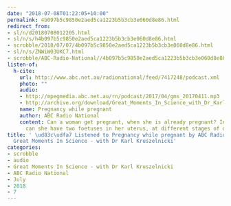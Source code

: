 ```yaml
---
date: "2018-07-08T01:22:05+10:00"
permalink: 4b097b5c9850e2aed5ca1223b5b3cb3e060d8e86.html
redirect_from:
- sl/n/d20180708012205.html
- sl/n/s/h4b097b5c9850e2aed5ca1223b5b3cb3e060d8e86.html
- scrobble/2018/07/07/4b097b5c9850e2aed5ca1223b5b3cb3e060d8e86.html
- sl/n/s/ZNWiW03UKC7.html
- scrobble/ABC-Radio-National//4b097b5c9850e2aed5ca1223b5b3cb3e060d8e86.html
listen-of:
  h-cite:
    url: http://www.abc.net.au/radionational/feed/7417248/podcast.xml
    photo: ""
    audio:
    - http://mpegmedia.abc.net.au/rn/podcast/2017/04/gms_20170411.mp3
    - http://archive.org/download/Great_Moments_In_Science_with_Dr_Karl_Kruszelnicki-Podcast-by-ABC_Radio_National/Pregnancy_while_pregnant.mp3
    name: Pregnancy while pregnant
    author: ABC Radio National
    content: Can a woman get pregnant, when she is already pregnant? In other words,
      can she have two foetuses in her uterus, at different stages of development?
title: ' \ud83c\udfa7 Listened to Pregnancy while pregnant by ABC Radio National From
  Great Moments In Science - with Dr Karl Kruszelnicki'
categories:
- scrobble
- audio
- Great Moments In Science - with Dr Karl Kruszelnicki
- ABC Radio National
- July
- 2018
- 7
---
```

